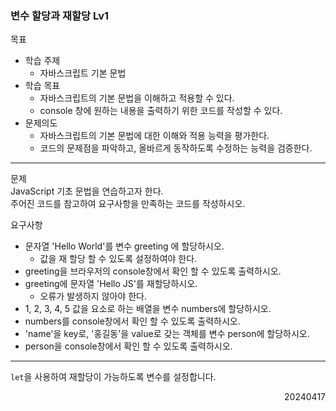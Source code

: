 ### 변수 할당과 재할당 Lv1
목표  
- 학습 주제
  - 자바스크립트 기본 문법
- 학습 목표
  - 자바스크립트의 기본 문법을 이해하고 적용할 수 있다.
  - console 창에 원하는 내용을 출력하기 위한 코드를 작성할 수 있다.
- 문제의도
  - 자바스크립트의 기본 문법에 대한 이해와 적용 능력을 평가한다.
  - 코드의 문제점을 파악하고, 올바르게 동작하도록 수정하는 능력을 검증한다.
---
문제  
JavaScript 기초 문법을 연습하고자 한다.  
주어진 코드를 참고하여 요구사항을 만족하는 코드를 작성하시오.  

요구사항
- 문자열 'Hello World'를 변수 greeting 에 할당하시오.
  - 값을 재 할당 할 수 있도록 설정하여야 한다.
- greeting을 브라우저의 console창에서 확인 할 수 있도록 출력하시오.
- greeting에 문자열 'Hello JS'를 재할당하시오.
  - 오류가 발생하지 않아야 한다.
- 1, 2, 3, 4, 5 값을 요소로 하는 배열을 변수 numbers에 할당하시오.
- numbers를 console창에서 확인 할 수 있도록 출력하시오.
- 'name'을 key로, '홍길동'을 value로 갖는 객체를 변수 person에 할당하시오.
- person을 console창에서 확인 할 수 있도록 출력하시오.
---
`let`을 사용하여 재할당이 가능하도록 변수를 설정합니다.
<div style="text-align: right">20240417</div>